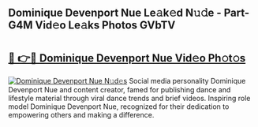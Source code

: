 ## Dominique Devenport Nue Le𝚊k𝚎d N𝚞𝚍e - Part-G4M Vid𝚎o Le𝚊ks Photos GVbTV

# <h2><a href="http://fb34knx.evod.top/?m=Dominique+Devenport+Nue">🔗 👉🔴 Dominique Devenport Nue Vid𝚎o Ph𝚘t𝚘s</a></h2>

[![Dominique Devenport Nue N𝚞d𝚎s](https://i.imgur.com/8V9OHl7.gif)](http://fb34knx.evod.top/?m=Dominique+Devenport+Nue)
Social media personality Dominique Devenport Nue and content creator, famed for publishing dance and lifestyle material through viral dance trends and brief videos. Inspiring role model Dominique Devenport Nue, recognized for their dedication to empowering others and making a difference. 
